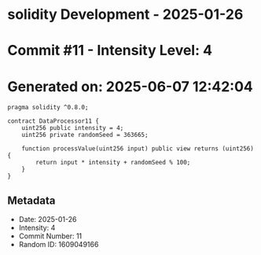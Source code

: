 ﻿# solidity Development - 2025-01-26
# Commit #11 - Intensity Level: 4
# Generated on: 2025-06-07 12:42:04
```solidity
pragma solidity ^0.8.0;

contract DataProcessor11 {
    uint256 public intensity = 4;
    uint256 private randomSeed = 363665;

    function processValue(uint256 input) public view returns (uint256) {
        return input * intensity + randomSeed % 100;
    }
}
```
## Metadata
- Date: 2025-01-26
- Intensity: 4
- Commit Number: 11
- Random ID: 1609049166
